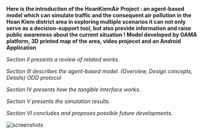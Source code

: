 **<p>Here is the introduction of the HoanKiemAir Project : an agent-based model which can simulate traffic and the consequent air pollution in the Hoan Kiem district area
in exploring multiple scenarios
it can not only serve as a decision-support tool, but also provide information and raise public awareness about the current situation !
Model developed by GAMA platform, 3D printed map of the area, video projecot and an Android Application</p>**
_<p>Section II presents a review of related works.</p>_
_<p>Section III describes the agent-based model. (Overview, Design concepts, Details) ODD protocol</p>_
_<p>Section IV presents how the tangible interface works.</p>_
_<p>Section V presents the simulation results.</p>_
_<p>Section VI concludes and proposes possible future developments.</p>_

![screenshots](https://i.imgur.com/8mhaV0i.png)
